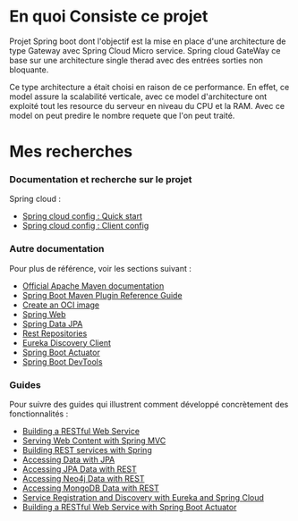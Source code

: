 # En quoi Consiste ce projet
Projet Spring boot dont l'objectif est la mise en place d'une architecture de type
Gateway avec Spring Cloud Micro service.
Spring cloud GateWay ce base sur une architecture single therad avec des entrées sorties non bloquante.

Ce type architecture a était choisi en raison de ce performance. 
En effet, ce model assure la scalabilité verticale, avec ce model d'architecture ont exploité tout les resource du 
serveur en niveau du CPU et la RAM. Avec ce model on peut predire le nombre requete que l'on peut traité.

# Mes recherches 

### Documentation et recherche sur le projet 
Spring cloud :

* [Spring cloud config : Quick start](https://cloud.spring.io/spring-cloud-config/reference/html/)
* [Spring cloud config : Client config](https://cloud.spring.io/spring-cloud-config/multi/multi__spring_cloud_config_client.html)

### Autre documentation 
Pour plus de référence, voir les sections suivant :

* [Official Apache Maven documentation](https://maven.apache.org/guides/index.html)
* [Spring Boot Maven Plugin Reference Guide](https://docs.spring.io/spring-boot/docs/2.4.5/maven-plugin/reference/html/)
* [Create an OCI image](https://docs.spring.io/spring-boot/docs/2.4.5/maven-plugin/reference/html/#build-image)
* [Spring Web](https://docs.spring.io/spring-boot/docs/2.4.5/reference/htmlsingle/#boot-features-developing-web-applications)
* [Spring Data JPA](https://docs.spring.io/spring-boot/docs/2.4.5/reference/htmlsingle/#boot-features-jpa-and-spring-data)
* [Rest Repositories](https://docs.spring.io/spring-boot/docs/2.4.5/reference/htmlsingle/#howto-use-exposing-spring-data-repositories-rest-endpoint)
* [Eureka Discovery Client](https://docs.spring.io/spring-cloud-netflix/docs/current/reference/html/#service-discovery-eureka-clients)
* [Spring Boot Actuator](https://docs.spring.io/spring-boot/docs/2.4.5/reference/htmlsingle/#production-ready)
* [Spring Boot DevTools](https://docs.spring.io/spring-boot/docs/2.4.5/reference/htmlsingle/#using-boot-devtools)

### Guides
Pour suivre des guides qui illustrent comment développé concrètement des fonctionnalités : 

* [Building a RESTful Web Service](https://spring.io/guides/gs/rest-service/)
* [Serving Web Content with Spring MVC](https://spring.io/guides/gs/serving-web-content/)
* [Building REST services with Spring](https://spring.io/guides/tutorials/bookmarks/)
* [Accessing Data with JPA](https://spring.io/guides/gs/accessing-data-jpa/)
* [Accessing JPA Data with REST](https://spring.io/guides/gs/accessing-data-rest/)
* [Accessing Neo4j Data with REST](https://spring.io/guides/gs/accessing-neo4j-data-rest/)
* [Accessing MongoDB Data with REST](https://spring.io/guides/gs/accessing-mongodb-data-rest/)
* [Service Registration and Discovery with Eureka and Spring Cloud](https://spring.io/guides/gs/service-registration-and-discovery/)
* [Building a RESTful Web Service with Spring Boot Actuator](https://spring.io/guides/gs/actuator-service/)

